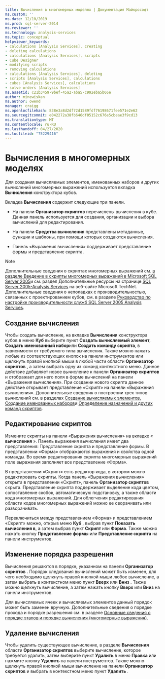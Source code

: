 ```yaml
---
title: Вычисления в многомерных моделях | Документация Майкрософт
ms.custom: ''
ms.date: 12/10/2019
ms.prod: sql-server-2014
ms.reviewer: ''
ms.technology: analysis-services
ms.topic: conceptual
helpviewer_keywords:
- calculations [Analysis Services], creating
- deleting calculations
- calculations [Analysis Services], scripts
- Cube Designer
- modifying scripts
- removing calculations
- calculations [Analysis Services], deleting
- scripts [Analysis Services], calculations
- cubes [Analysis Services], calculations
- solve orders [Analysis Services]
ms.assetid: c21b3459-9bef-45a2-aba5-c992eba5b66e
author: minewiskan
ms.author: owend
manager: craigg
ms.openlocfilehash: 838e3a8d2df72d1589fdf76198671fee571e2e62
ms.sourcegitcommit: e042272a38fb646df05152c676e5cbeae3f9cd13
ms.translationtype: MT
ms.contentlocale: ru-RU
ms.lasthandoff: 04/27/2020
ms.locfileid: "75229416"
---
```

# <a name="calculations-in-multidimensional-models"></a>Вычисления в многомерных моделях
  Для создания вычисляемых элементов, именованных наборов и других вычислений многомерных выражений используется вкладка **Вычисления** конструктора кубов.  
  
 Вкладка **Вычисления** содержит следующие три панели.  
  
-   На панели **Организатор скриптов** перечислены вычисления в кубе. Данная панель используется для создания, организации и выбора вычислений для редактирования.  
  
-   На панели **Средства вычисления** представлены метаданные, функции и шаблоны, при помощи которых создаются вычисления.  
  
-   Панель «Выражения вычисления» поддерживает представление формы и представление скрипта.  
  
> [!NOTE]  
>  Дополнительные сведения о скриптах многомерных выражений см. [в разделе Введение в скрипты многомерных выражений в Microsoft SQL Server 2005](https://go.microsoft.com/fwlink/?LinkId=81892)и см. раздел Дополнительные ресурсы на странице [SQL Server 2005-Analysis Services](https://go.microsoft.com/fwlink/?LinkId=80853) на веб-сайте Microsoft TechNet. Дополнительные сведения о неполадках с производительностью, связанных с проектированием кубов, см. в разделе [Руководство по настройке производительности служб SQL Server 2005 Analysis Services](https://download.microsoft.com/download/8/5/e/85eea4fa-b3bb-4426-97d0-7f7151b2011c/ssas2005perfguide.doc).  
  
## <a name="creating-a-new-calculation"></a>Создание вычисления  
 Чтобы создать вычисление, на вкладке **Вычисления** конструктора кубов в меню **Куб** выберите пункт **Создать вычисляемый элемент**, **Создать именованный набор**или **Создать команду скрипта**, в зависимости от требуемого типа вычисления. Также можно нажать любые из соответствующих кнопок на панели инструментов или щелкнуть правой кнопкой мыши в любой части области **Организатор скриптов** , а затем выбрать одну из команд контекстного меню. Данное действие добавляет новое вычисление к панели **Организатор скриптов** и отображает для него поля в форме вычислений на панели «Выражения вычисления». При создании нового скрипта данное действие открывает представление «Скрипт» на панели «Выражения вычисления». Дополнительные сведения о построении трех типов вычислений см. в разделах [Создание вычисляемых элементов](create-calculated-members.md), [Создание именованных наборов](create-named-sets.md)и [Определение назначений и других команд скриптов](define-assignments-and-other-script-commands.md).  
  
## <a name="editing-scripts"></a>Редактирование скриптов  
 Измените скрипты на панели «Выражения вычисления» на вкладке « **вычисления** ». Панель выражения вычисления имеет два представления: Представление скрипта и представление формы. В представлении «Форма» отображаются выражения и свойства одной команды. Во время редактирования скрипта многомерных выражений поле выражения заполняет все представление «Форма».  
  
 В представлении «Скрипт» есть редактор кода, в котором можно редактировать скрипты. Когда панель «Выражения вычисления» открыта в представлении «Скрипт», панель **Организатор скриптов** скрыта. Представление скрипта поддерживает выделение кода цветом, сопоставление скобок, автоматическую подстановку, а также области кода многомерных выражений. Для облегчения редактирования области кодов многомерных выражений можно ее сворачивать или разворачивать.  
  
 Переключиться между представлением «Форма» и представлением «Скрипт» можно, открыв меню **Куб** , выбрав пункт **Показать вычисления в**, а затем выбрав пункт **Скрипт** или **Форма**. Также можно нажать кнопку **Представление формы** или **Представление скрипта** на панели инструментов.  
  
## <a name="changing-solve-order"></a>Изменение порядка разрешения  
 Вычисления решаются в порядке, указанном на панели **Организатор скриптов** . Порядок следования вычислений может быть изменен, для чего необходимо щелкнуть правой кнопкой мыши любое вычисление, а затем выбрать в контекстном меню пункт **Вверх** или **Вниз** . Также можно щелкнуть вычисление, а затем нажать кнопку **Вверх** или **Вниз** на панели инструментов.  
  
 Для вычисляемых ячеек и вычисляемых элементов данный порядок может быть заменен вручную. Дополнительные сведения о порядке прохода и порядке разрешения см. в разделе [Основные сведения о порядке этапов и порядке вычисления (многомерные выражения)](mdx/mdx-data-manipulation-understanding-pass-order-and-solve-order.md).  
  
## <a name="deleting-a-calculation"></a>Удаление вычисления  
 Чтобы удалить существующее вычисление, в разделе **Вычисления** области **Организатор скриптов** выберите вычисление, которое требуется удалить, затем выберите пункт **Удалить** в меню **Правка** или нажмите кнопку **Удалить** на панели инструментов. Также можно щелкнуть правой кнопкой мыши вычисление на панели **Организатор скриптов** и выбрать в контекстном меню пункт **Удалить** .  
  
  
